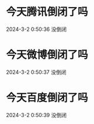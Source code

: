 # 今天腾讯倒闭了吗

2024-3-2 0:50:36 没倒闭

# 今天微博倒闭了吗

2024-3-2 0:50:37 没倒闭

# 今天百度倒闭了吗

2024-3-2 0:50:39 没倒闭

